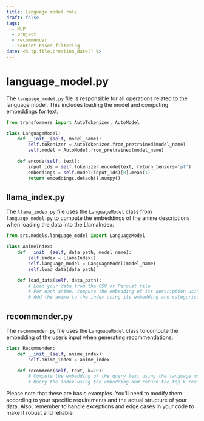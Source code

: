 ```yaml
---
title: Language model role
draft: false
tags:
  - NLP
  - project
  - recommender
  - content-based-filtering
date: <% tp.file.creation_date() %>
---
```

# language_model.py

The `language_model.py` file is responsible for all operations related to the language model. This includes loading the model and computing embeddings for text.

```python
from transformers import AutoTokenizer, AutoModel

class LanguageModel:
    def __init__(self, model_name):
        self.tokenizer = AutoTokenizer.from_pretrained(model_name)
        self.model = AutoModel.from_pretrained(model_name)

    def encode(self, text):
        input_ids = self.tokenizer.encode(text, return_tensors='pt')
        embeddings = self.model(input_ids)[0].mean(1)
        return embeddings.detach().numpy()
````

## llama_index.py

The `llama_index.py` file uses the `LanguageModel` class from `language_model.py` to compute the embeddings of the anime descriptions when loading the data into the LlamaIndex.

```python
from src.models.language_model import LanguageModel

class AnimeIndex:
    def __init__(self, data_path, model_name):
        self.index = LlamaIndex()
        self.language_model = LanguageModel(model_name)
        self.load_data(data_path)

    def load_data(self, data_path):
        # Load your data from the CSV or Parquet file
        # For each anime, compute the embedding of its description using the language model
        # Add the anime to the index using its embedding and categorical features
```

## recommender.py

The `recommender.py` file uses the `LanguageModel` class to compute the embedding of the user’s input when generating recommendations.

```python
class Recommender:
    def __init__(self, anime_index):
        self.anime_index = anime_index

    def recommend(self, text, k=10):
        # Compute the embedding of the query text using the language model
        # Query the index using the embedding and return the top k results
```

Please note that these are basic examples. You’ll need to modify them according to your specific requirements and the actual structure of your data. Also, remember to handle exceptions and edge cases in your code to make it robust and reliable.
